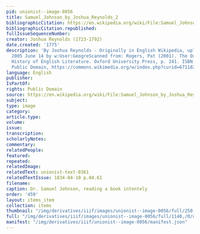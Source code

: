 ```yaml
---
pid: unionist--image-0056
title: Samuel_Johnson_by_Joshua_Reynolds_2
bibliographicCitation: https://en.wikipedia.org/wiki/File:Samuel_Johnson_by_Joshua_Reynolds_2.png#/media/File:Samuel_Johnson_by_Joshua_Reynolds_2.png
bibliographicCitation.republished: 
fullIssueSequenceNumber: 
creator: Joshua Reynolds (1723-1792)
date.created: '1775'
description: 'By Joshua Reynolds - Originally in English Wikipedia, uploaded 21:07,
  2005 June 14 by w:User:GeogreScanned from: Rogers, Pat (2001). The Oxford Illustrated
  History of English Literature. Oxford University Press, p. 241. ISBN 1435295811,
  Public Domain, https://commons.wikimedia.org/w/index.php?curid=671182'
language: English
publisher: 
IsPartOf: 
rights: Public Domain
source: https://en.wikipedia.org/wiki/File:Samuel_Johnson_by_Joshua_Reynolds_2.png#/media/File:Samuel_Johnson_by_Joshua_Reynolds_2.png
subject: 
type: image
category: 
article.type: 
volume: 
issue: 
transcription: 
scholarlyNotes: 
commentary: 
relatedPeople: 
featured: 
repeated: 
relatedImage: 
relatedText: unionist-text-0361
relatedTextIssue: 1834-04-10 p.04.61
filename: 
caption: Dr. Samuel Johnson, reading a book intentely
order: '459'
layout: items_item
collection: items
thumbnail: "/img/derivatives/iiif/images/unionist--image-0056/full/250,/0/default.jpg"
full: "/img/derivatives/iiif/images/unionist--image-0056/full/1140,/0/default.jpg"
manifest: "/img/derivatives/iiif/unionist--image-0056/manifest.json"
---
```

